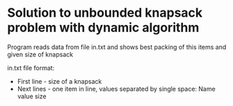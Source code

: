 # Solution to unbounded knapsack problem with dynamic algorithm

Program reads data from file in.txt and shows best packing of this items and given size of knapsack

in.txt file format: 
* First line - size of a knapsack 
* Next lines - one item in line, values separated by single space: Name value size 
